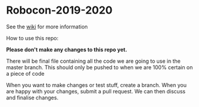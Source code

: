 # Robocon-2019-2020

See the [wiki](https://github.com/SVC-Senior-Stem/Robocon-2019-2020/wiki) for more information


How to use this repo:

<b>Please don't make any changes to this repo yet.</b>

There will be final file containing all the code we are going to use in the master branch.
This should only be pushed to when we are 100% certain on a piece of code

When you want to make changes or test stuff, create a branch. When you are happy with your changes, submit a pull request.
We can then discuss and finalise changes.
